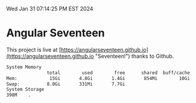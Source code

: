 Wed Jan 31 07:14:25 PM EST 2024

# Angular Seventeen


This project is live at [https://angularseventeen.github.io](https://angularseventeen.github.io "Seventeen!") thanks to Github.

```bash
System Memory
               total        used        free      shared  buff/cache   available
Mem:            15Gi       4.8Gi       1.4Gi       854Mi        10Gi        10Gi
Swap:          8.0Gi       331Mi       7.7Gi
System Storage
398M	.
```
